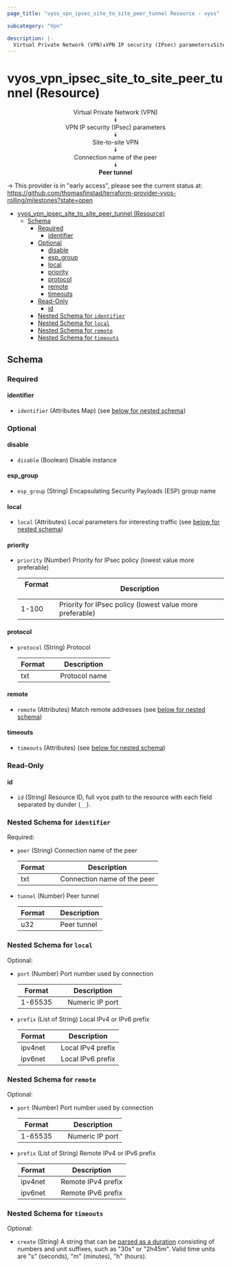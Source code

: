```yaml
---
page_title: "vyos_vpn_ipsec_site_to_site_peer_tunnel Resource - vyos"

subcategory: "Vpn"

description: |-
  Virtual Private Network (VPN)⯯VPN IP security (IPsec) parameters⯯Site-to-site VPN⯯Connection name of the peer⯯Peer tunnel
---
```


# vyos_vpn_ipsec_site_to_site_peer_tunnel (Resource)
<center>

Virtual Private Network (VPN)  
⯯  
VPN IP security (IPsec) parameters  
⯯  
Site-to-site VPN  
⯯  
Connection name of the peer  
⯯  
**Peer tunnel**


</center>

-> This provider is in "early access", please see the current status at: https://github.com/thomasfinstad/terraform-provider-vyos-rolling/milestones?state=open

<!--TOC-->

- [vyos_vpn_ipsec_site_to_site_peer_tunnel (Resource)](#vyos_vpn_ipsec_site_to_site_peer_tunnel-resource)
  - [Schema](#schema)
    - [Required](#required)
      - [identifier](#identifier)
    - [Optional](#optional)
      - [disable](#disable)
      - [esp_group](#esp_group)
      - [local](#local)
      - [priority](#priority)
      - [protocol](#protocol)
      - [remote](#remote)
      - [timeouts](#timeouts)
    - [Read-Only](#read-only)
      - [id](#id)
    - [Nested Schema for `identifier`](#nested-schema-for-identifier)
    - [Nested Schema for `local`](#nested-schema-for-local)
    - [Nested Schema for `remote`](#nested-schema-for-remote)
    - [Nested Schema for `timeouts`](#nested-schema-for-timeouts)

<!--TOC-->

<!-- schema generated by tfplugindocs -->
## Schema

### Required

#### identifier
- `identifier` (Attributes Map) (see [below for nested schema](#nestedatt--identifier))

### Optional

#### disable
- `disable` (Boolean) Disable instance
#### esp_group
- `esp_group` (String) Encapsulating Security Payloads (ESP) group name
#### local
- `local` (Attributes) Local parameters for interesting traffic (see [below for nested schema](#nestedatt--local))
#### priority
- `priority` (Number) Priority for IPsec policy (lowest value more preferable)

    |  Format  &emsp;|  Description                                               |
    |----------|------------------------------------------------------------|
    |  1-100   &emsp;|  Priority for IPsec policy (lowest value more preferable)  |
#### protocol
- `protocol` (String) Protocol

    |  Format  &emsp;|  Description    |
    |----------|-----------------|
    |  txt     &emsp;|  Protocol name  |
#### remote
- `remote` (Attributes) Match remote addresses (see [below for nested schema](#nestedatt--remote))
#### timeouts
- `timeouts` (Attributes) (see [below for nested schema](#nestedatt--timeouts))

### Read-Only

#### id
- `id` (String) Resource ID, full vyos path to the resource with each field separated by dunder (`__`).

<a id="nestedatt--identifier"></a>
### Nested Schema for `identifier`

Required:

- `peer` (String) Connection name of the peer

    |  Format  &emsp;|  Description                  |
    |----------|-------------------------------|
    |  txt     &emsp;|  Connection name of the peer  |
- `tunnel` (Number) Peer tunnel

    |  Format  &emsp;|  Description  |
    |----------|---------------|
    |  u32     &emsp;|  Peer tunnel  |


<a id="nestedatt--local"></a>
### Nested Schema for `local`

Optional:

- `port` (Number) Port number used by connection

    |  Format   &emsp;|  Description      |
    |-----------|-------------------|
    |  1-65535  &emsp;|  Numeric IP port  |
- `prefix` (List of String) Local IPv4 or IPv6 prefix

    |  Format   &emsp;|  Description        |
    |-----------|---------------------|
    |  ipv4net  &emsp;|  Local IPv4 prefix  |
    |  ipv6net  &emsp;|  Local IPv6 prefix  |


<a id="nestedatt--remote"></a>
### Nested Schema for `remote`

Optional:

- `port` (Number) Port number used by connection

    |  Format   &emsp;|  Description      |
    |-----------|-------------------|
    |  1-65535  &emsp;|  Numeric IP port  |
- `prefix` (List of String) Remote IPv4 or IPv6 prefix

    |  Format   &emsp;|  Description         |
    |-----------|----------------------|
    |  ipv4net  &emsp;|  Remote IPv4 prefix  |
    |  ipv6net  &emsp;|  Remote IPv6 prefix  |


<a id="nestedatt--timeouts"></a>
### Nested Schema for `timeouts`

Optional:

- `create` (String) A string that can be [parsed as a duration](https://pkg.go.dev/time#ParseDuration) consisting of numbers and unit suffixes, such as &#34;30s&#34; or &#34;2h45m&#34;. Valid time units are &#34;s&#34; (seconds), &#34;m&#34; (minutes), &#34;h&#34; (hours).
